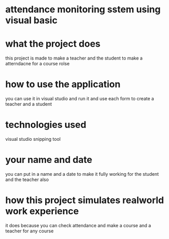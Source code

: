 
# attendance monitoring sstem using visual basic 


# what the project does  
this project is made to make a teacher and the student to make a atterndacne for a course rolse 
# how to use the application
you can use it in visual studio and run it and use each form to create a teacher and a student

# technologies used
visual studio snipping tool 


# your name and date 
you can put in a name and a date to make it fully working for the student and the teacher also 

# how this project simulates realworld work experience 
it does because you can check attendance and make a course and a teacher for any course 



